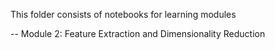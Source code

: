This folder consists of notebooks for learning modules

-- Module 2: Feature Extraction and Dimensionality Reduction
